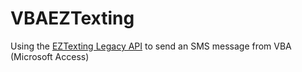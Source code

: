 # VBAEZTexting
Using the [EZTexting Legacy API](https://www.eztexting.com/developers/sms-api-documentation/http) to send an SMS message from VBA (Microsoft Access)

